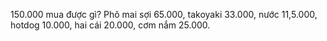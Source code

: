 150.000 mua được gì? Phô mai sợi 65.000, takoyaki 33.000, nước 11,5.000, hotdog 10.000, hai cái 20.000, cơm nắm 25.000.